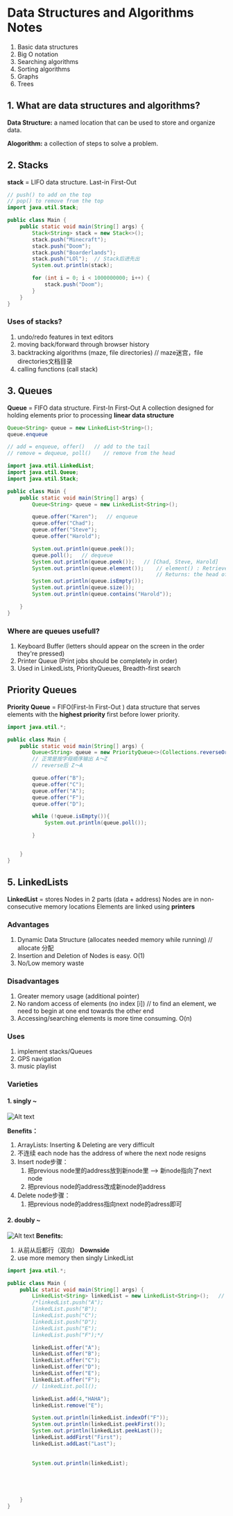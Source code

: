 # Data Structures and Algorithms Notes

1. Basic data structures
2. Big O notation
3. Searching algorithms
4. Sorting algorithms
5. Graphs
6. Trees
   
## 1. What are data structures and algorithms?
**Data Structure:** a named location that can be used to store and organize data.

**Alogorithm:** a collection of steps to solve a problem.

## 2. Stacks
**stack** = LIFO data structure. Last-in First-Out
``` java
// push() to add on the top
// pop() to remove from the top
import java.util.Stack;

public class Main {
    public static void main(String[] args) {
        Stack<String> stack = new Stack<>();
        stack.push("Minecraft");
        stack.push("Doom");
        stack.push("Boarderlands");
        stack.push("LOl");  // Stack后进先出
        System.out.println(stack);

        for (int i = 0; i < 1000000000; i++) {
            stack.push("Doom");
        }
    }
}

```
### Uses of stacks?
1. undo/redo features in text editors
2. moving back/forward through browser history
3. backtracking algorithms (maze, file directories) // maze迷宫，file directories文档目录
4. calling functions (call stack)
   
## 3. Queues
**Queue** = FIFO data structure. First-In First-Out 
A collection designed for holding elements prior to processing 
**linear data structure**

```java
Queue<String> queue = new LinkedList<String>();
queue.enqueue

// add = enqueue, offer()   // add to the tail
// remove = dequeue, poll()    // remove from the head

import java.util.LinkedList;
import java.util.Queue;
import java.util.Stack;

public class Main {
    public static void main(String[] args) {
        Queue<String> queue = new LinkedList<String>();

        queue.offer("Karen");   // enqueue
        queue.offer("Chad");
        queue.offer("Steve");
        queue.offer("Harold");

        System.out.println(queue.peek());
        queue.poll();   // dequeue
        System.out.println(queue.peek());   // [Chad, Steve, Harold]
        System.out.println(queue.element());    // element() : Retrieves, but does not remove, the head of this queue, or returns null if this queue is empty.
                                                // Returns: the head of this queue, or null if this queue is empty
        System.out.println(queue.isEmpty());
        System.out.println(queue.size());
        System.out.println(queue.contains("Harold"));

    }
}

```

### Where are queues usefull?
1. Keyboard Buffer (letters should appear on the screen in the order they're pressed)
2. Printer Queue (Print jobs should be completely in order)
3. Used in LinkedLists, PriorityQueues, Breadth-first search

## Priority Queues

**Priority Queue** = FIFO(First-In First-Out ) data structure that serves elements with the **highest priority** first before lower priority.

``` java
import java.util.*;

public class Main {
    public static void main(String[] args) {
        Queue<String> queue = new PriorityQueue<>(Collections.reverseOrder());
        // 正常是按字母顺序输出 A～Z
        // reverse后 Z～A

        queue.offer("B");
        queue.offer("C");
        queue.offer("A");
        queue.offer("F");
        queue.offer("D");

        while (!queue.isEmpty()){
            System.out.println(queue.poll());

        }


    }
}

```

## 5. LinkedLists
**LinkedList** = stores Nodes in 2 parts (data + address)
Nodes are in non-consecutive memory locations
Elements are linked using **printers**

### Advantages
1. Dynamic Data Structure (allocates needed memory while running)   // allocate 分配
2. Insertion and Deletion of Nodes is easy. O(1)
3. No/Low memory waste

### Disadvantages
1. Greater memory usage (additional pointer)
2. No random access of elements (no index [i])      // to find an element, we need to begin at one end towards the other end
3. Accessing/searching elements is more time consuming. O(n)

### Uses
1. implement stacks/Queues
2. GPS navigation
3. music playlist

### Varieties
#### 1. singly ~
![Alt text](IMG_A00DDFC4443C-1.jpeg)

**Benefits：**
1. ArrayLists: Inserting & Deleting are very difficult
2. 不连续 each node has the address of where the next node resigns
3. Insert node步骤：
   1. 把previous node里的address放到新node里 --> 新node指向了next node
   2. 把previous node的address改成新node的address
4. Delete node步骤：
   1. 把previous node的address指向next node的adress即可

#### 2. doubly ~
![Alt text](Pictures/IMG_63327E029FEB-1.jpeg)
**Benefits:**
1. 从前从后都行（双向）
**Downside**
1. use more memory then singly LinkedList
   
``` java
import java.util.*;

public class Main {
    public static void main(String[] args) {
        LinkedList<String> linkedList = new LinkedList<String>();   // Doubly
        /*linkedList.push("A");
        linkedList.push("B");
        linkedList.push("C");
        linkedList.push("D");
        linkedList.push("E");
        linkedList.push("F");*/

        linkedList.offer("A");
        linkedList.offer("B");
        linkedList.offer("C");
        linkedList.offer("D");
        linkedList.offer("E");
        linkedList.offer("F");
        // linkedList.poll();

        linkedList.add(4,"HAHA");
        linkedList.remove("E");

        System.out.println(linkedList.indexOf("F"));
        System.out.println(linkedList.peekFirst());
        System.out.println(linkedList.peekLast());
        linkedList.addFirst("First");
        linkedList.addLast("Last");
        
        
        System.out.println(linkedList);





    }
}


```







